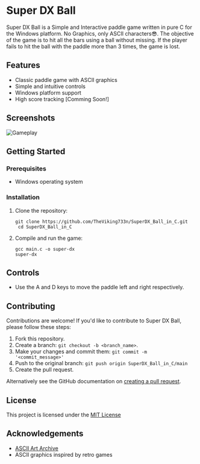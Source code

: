 # Super DX Ball

Super DX Ball is a Simple and Interactive paddle game written in pure C for the Windows platform. No Graphics, only ASCII characters😎. The objective of the game is to hit all the bars using a ball without missing. If the player fails to hit the ball with the paddle more than 3 times, the game is lost.

## Features

- Classic paddle game with ASCII graphics
- Simple and intuitive controls
- Windows platform support
- High score tracking [Comming Soon!]

## Screenshots

![Gameplay](/screenshots/gameplay.png)


## Getting Started

### Prerequisites

- Windows operating system

### Installation

1. Clone the repository:

   ```shell
   git clone https://github.com/TheViking733n/SuperDX_Ball_in_C.git
    cd SuperDX_Ball_in_C
    ```
2. Compile and run the game:

   ```shell
   gcc main.c -o super-dx
   super-dx
   ```
## Controls

- Use the A and D keys to move the paddle left and right respectively.

## Contributing

Contributions are welcome! If you'd like to contribute to Super DX Ball, please follow these steps:

1. Fork this repository.
2. Create a branch: `git checkout -b <branch_name>`.
3. Make your changes and commit them: `git commit -m '<commit_message>'`
4. Push to the original branch: `git push origin SuperDX_Ball_in_C/main`
5. Create the pull request.

Alternatively see the GitHub documentation on [creating a pull request](https://docs.github.com/en/github/collaborating-with-issues-and-pull-requests/creating-a-pull-request).

## License
This project is licensed under the [MIT License](/LICENSE)

## Acknowledgements

- [ASCII Art Archive](https://www.asciiart.eu/)
- ASCII graphics inspired by retro games

